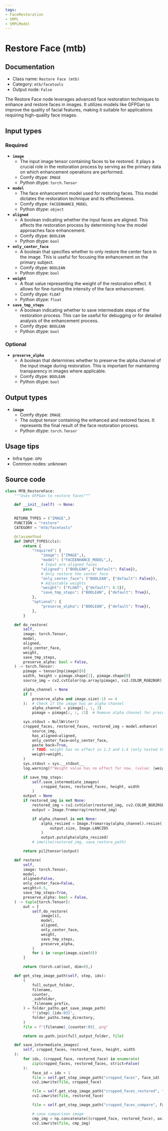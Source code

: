 ```yaml
---
tags:
- FaceRestoration
- SMPL
- SMPLModel
---
```


# Restore Face (mtb)
## Documentation
- Class name: `Restore Face (mtb)`
- Category: `mtb/facetools`
- Output node: `False`

The Restore Face node leverages advanced face restoration techniques to enhance and restore faces in images. It utilizes models like GFPGan to improve the quality of facial features, making it suitable for applications requiring high-quality face images.
## Input types
### Required
- **`image`**
    - The input image tensor containing faces to be restored. It plays a crucial role in the restoration process by serving as the primary data on which enhancement operations are performed.
    - Comfy dtype: `IMAGE`
    - Python dtype: `torch.Tensor`
- **`model`**
    - The face enhancement model used for restoring faces. This model dictates the restoration technique and its effectiveness.
    - Comfy dtype: `FACEENHANCE_MODEL`
    - Python dtype: `object`
- **`aligned`**
    - A boolean indicating whether the input faces are aligned. This affects the restoration process by determining how the model approaches face enhancement.
    - Comfy dtype: `BOOLEAN`
    - Python dtype: `bool`
- **`only_center_face`**
    - A boolean that specifies whether to only restore the center face in the image. This is useful for focusing the enhancement on the primary subject.
    - Comfy dtype: `BOOLEAN`
    - Python dtype: `bool`
- **`weight`**
    - A float value representing the weight of the restoration effect. It allows for fine-tuning the intensity of the face enhancement.
    - Comfy dtype: `FLOAT`
    - Python dtype: `float`
- **`save_tmp_steps`**
    - A boolean indicating whether to save intermediate steps of the restoration process. This can be useful for debugging or for detailed analysis of the enhancement process.
    - Comfy dtype: `BOOLEAN`
    - Python dtype: `bool`
### Optional
- **`preserve_alpha`**
    - A boolean that determines whether to preserve the alpha channel of the input image during restoration. This is important for maintaining transparency in images where applicable.
    - Comfy dtype: `BOOLEAN`
    - Python dtype: `bool`
## Output types
- **`image`**
    - Comfy dtype: `IMAGE`
    - The output tensor containing the enhanced and restored faces. It represents the final result of the face restoration process.
    - Python dtype: `torch.Tensor`
## Usage tips
- Infra type: `GPU`
- Common nodes: unknown


## Source code
```python
class MTB_RestoreFace:
    """Uses GFPGan to restore faces"""

    def __init__(self) -> None:
        pass

    RETURN_TYPES = ("IMAGE",)
    FUNCTION = "restore"
    CATEGORY = "mtb/facetools"

    @classmethod
    def INPUT_TYPES(cls):
        return {
            "required": {
                "image": ("IMAGE",),
                "model": ("FACEENHANCE_MODEL",),
                # Input are aligned faces
                "aligned": ("BOOLEAN", {"default": False}),
                # Only restore the center face
                "only_center_face": ("BOOLEAN", {"default": False}),
                # Adjustable weights
                "weight": ("FLOAT", {"default": 0.5}),
                "save_tmp_steps": ("BOOLEAN", {"default": True}),
            },
            "optional": {
                "preserve_alpha": ("BOOLEAN", {"default": True}),
            },
        }

    def do_restore(
        self,
        image: torch.Tensor,
        model,
        aligned,
        only_center_face,
        weight,
        save_tmp_steps,
        preserve_alpha: bool = False,
    ) -> torch.Tensor:
        pimage = tensor2np(image)[0]
        width, height = pimage.shape[1], pimage.shape[0]
        source_img = cv2.cvtColor(np.array(pimage), cv2.COLOR_RGB2BGR)

        alpha_channel = None
        if (
            preserve_alpha and image.size(-1) == 4
        ):  # Check if the image has an alpha channel
            alpha_channel = pimage[:, :, 3]
            pimage = pimage[:, :, :3]  # Remove alpha channel for processing

        sys.stdout = NullWriter()
        cropped_faces, restored_faces, restored_img = model.enhance(
            source_img,
            has_aligned=aligned,
            only_center_face=only_center_face,
            paste_back=True,
            # TODO: weight has no effect in 1.3 and 1.4 (only tested these for now...)
            weight=weight,
        )
        sys.stdout = sys.__stdout__
        log.warning(f"Weight value has no effect for now. (value: {weight})")

        if save_tmp_steps:
            self.save_intermediate_images(
                cropped_faces, restored_faces, height, width
            )
        output = None
        if restored_img is not None:
            restored_img = cv2.cvtColor(restored_img, cv2.COLOR_BGR2RGB)
            output = Image.fromarray(restored_img)

            if alpha_channel is not None:
                alpha_resized = Image.fromarray(alpha_channel).resize(
                    output.size, Image.LANCZOS
                )
                output.putalpha(alpha_resized)
            # imwrite(restored_img, save_restore_path)

        return pil2tensor(output)

    def restore(
        self,
        image: torch.Tensor,
        model,
        aligned=False,
        only_center_face=False,
        weight=0.5,
        save_tmp_steps=True,
        preserve_alpha: bool = False,
    ) -> tuple[torch.Tensor]:
        out = [
            self.do_restore(
                image[i],
                model,
                aligned,
                only_center_face,
                weight,
                save_tmp_steps,
                preserve_alpha,
            )
            for i in range(image.size(0))
        ]

        return (torch.cat(out, dim=0),)

    def get_step_image_path(self, step, idx):
        (
            full_output_folder,
            filename,
            counter,
            _subfolder,
            _filename_prefix,
        ) = folder_paths.get_save_image_path(
            f"{step}_{idx:03}",
            folder_paths.temp_directory,
        )
        file = f"{filename}_{counter:05}_.png"

        return os.path.join(full_output_folder, file)

    def save_intermediate_images(
        self, cropped_faces, restored_faces, height, width
    ):
        for idx, (cropped_face, restored_face) in enumerate(
            zip(cropped_faces, restored_faces, strict=False)
        ):
            face_id = idx + 1
            file = self.get_step_image_path("cropped_faces", face_id)
            cv2.imwrite(file, cropped_face)

            file = self.get_step_image_path("cropped_faces_restored", face_id)
            cv2.imwrite(file, restored_face)

            file = self.get_step_image_path("cropped_faces_compare", face_id)

            # save comparison image
            cmp_img = np.concatenate((cropped_face, restored_face), axis=1)
            cv2.imwrite(file, cmp_img)

```
